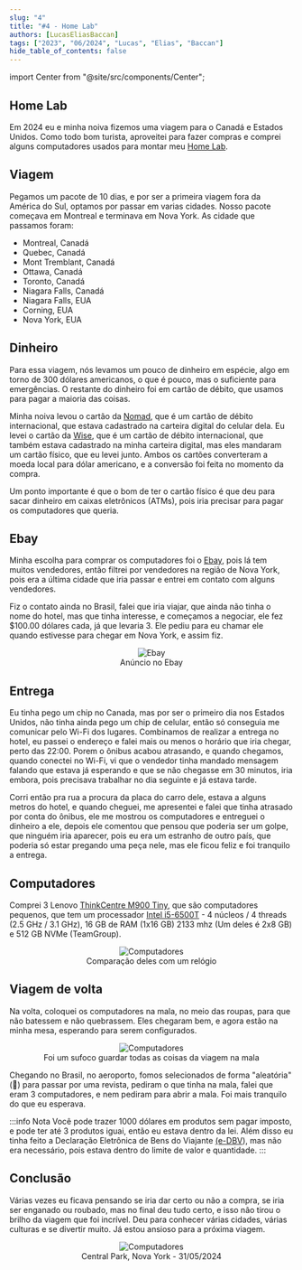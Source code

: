```yaml
---
slug: "4"
title: "#4 - Home Lab"
authors: [LucasEliasBaccan]
tags: ["2023", "06/2024", "Lucas", "Elias", "Baccan"]
hide_table_of_contents: false
---
```


import Center from "@site/src/components/Center";

## Home Lab

Em 2024 eu e minha noiva fizemos uma viagem para o Canadá e Estados Unidos. Como todo bom turista, aproveitei para fazer compras e comprei alguns computadores usados para montar meu [Home Lab](/info/setup#home-lab).

<!-- truncate -->

## Viagem

Pegamos um pacote de 10 dias, e por ser a primeira viagem fora da América do Sul, optamos por passar em varias cidades. Nosso pacote começava em Montreal e terminava em Nova York. As cidade que passamos foram:

- Montreal, Canadá
- Quebec, Canadá
- Mont Tremblant, Canadá
- Ottawa, Canadá
- Toronto, Canadá
- Niagara Falls, Canadá
- Niagara Falls, EUA
- Corning, EUA
- Nova York, EUA

## Dinheiro

Para essa viagem, nós levamos um pouco de dinheiro em espécie, algo em torno de 300 dólares americanos, o que é pouco, mas o suficiente para emergências. O restante do dinheiro foi em cartão de débito, que usamos para pagar a maioria das coisas.

Minha noiva levou o cartão da [Nomad](https://www.nomadglobal.com/), que é um cartão de débito internacional, que estava cadastrado na carteira digital do celular dela. Eu levei o cartão da [Wise](https://wise.com/), que é um cartão de débito internacional, que também estava cadastrado na minha carteira digital, mas eles mandaram um cartão físico, que eu levei junto. Ambos os cartões converteram a moeda local para dólar americano, e a conversão foi feita no momento da compra.

Um ponto importante é que o bom de ter o cartão físico é que deu para sacar dinheiro em caixas eletrônicos (ATMs), pois iria precisar para pagar os computadores que queria.

## Ebay

Minha escolha para comprar os computadores foi o [Ebay](https://www.ebay.com/), pois lá tem muitos vendedores, então filtrei por vendedores na região de Nova York, pois era a última cidade que iria passar e entrei em contato com alguns vendedores.

Fiz o contato ainda no Brasil, falei que iria viajar, que ainda não tinha o nome do hotel, mas que tinha interesse, e começamos a negociar, ele fez $100.00 dólares cada, já que levaria 3. Ele pediu para eu chamar ele quando estivesse para chegar em Nova York, e assim fiz.

<Center>

![Ebay](./imagem1.png)  
Anúncio no Ebay


</Center>

## Entrega

Eu tinha pego um chip no Canada, mas por ser o primeiro dia nos Estados Unidos, não tinha ainda pego um chip de celular, então só conseguia me comunicar pelo Wi-Fi dos lugares. Combinamos de realizar a entrega no hotel, eu passei o endereço e falei mais ou menos o horário que iria chegar, perto das 22:00. Porem o ônibus acabou atrasando, e quando chegamos, quando conectei no Wi-Fi, vi que o vendedor tinha mandado mensagem falando que estava já esperando e que se não chegasse em 30 minutos, iria embora, pois precisava trabalhar no dia seguinte e já estava tarde.

Corri então pra rua a procura da placa do carro dele, estava a alguns metros do hotel, e quando cheguei, me apresentei e falei que tinha atrasado por conta do ônibus, ele me mostrou os computadores e entreguei o dinheiro a ele, depois ele comentou que pensou que poderia ser um golpe, que ninguém iria aparecer, pois eu era um estranho de outro país, que poderia só estar pregando uma peça nele, mas ele ficou feliz e foi tranquilo a entrega.

## Computadores

Comprei 3 Lenovo [ThinkCentre M900 Tiny](/files/m900_tiny_platform_spec.pdf), que são computadores pequenos, que tem um processador [Intel i5-6500T](https://www.intel.com.br/content/www/br/pt/products/sku/88183/intel-core-i56500t-processor-6m-cache-up-to-3-10-ghz/specifications.html) - 4 núcleos / 4 threads (2.5 GHz / 3.1 GHz), 16 GB de RAM (1x16 GB) 2133 mhz (Um deles é 2x8 GB) e 512 GB NVMe (TeamGroup). 

<Center>

![Computadores](./imagem2.jpg)  
Comparação deles com um relógio

</Center>

## Viagem de volta

Na volta, coloquei os computadores na mala, no meio das roupas, para que não batessem e não quebrassem. Eles chegaram bem, e agora estão na minha mesa, esperando para serem configurados.

<Center>

![Computadores](./imagem3.jpg)  
Foi um sufoco guardar todas as coisas da viagem na mala

</Center>

Chegando no Brasil, no aeroporto, fomos selecionados de forma "aleatória" (🤷) para passar por uma revista, pediram o que tinha na mala, falei que eram 3 computadores, e nem pediram para abrir a mala. Foi mais tranquilo do que eu esperava.

:::info Nota
Você pode trazer 1000 dólares em produtos sem pagar imposto, e pode ter até 3 produtos iguai, então eu estava dentro da lei. Além disso eu tinha feito a Declaração Eletrônica de Bens do Viajante [(e-DBV](https://www.gov.br/receitafederal/pt-br/assuntos/aduana-e-comercio-exterior/viagens-internacionais/guia-do-viajante/e-dbv)), mas não era necessário, pois estava dentro do limite de valor e quantidade.
:::

## Conclusão

Várias vezes eu ficava pensando se iria dar certo ou não a compra, se iria ser enganado ou roubado, mas no final deu tudo certo, e isso não tirou o brilho da viagem que foi incrível. Deu para conhecer várias cidades, várias culturas e se divertir muito. Já estou ansioso para a próxima viagem.

<Center>

![Computadores](./imagem4.jpg)  
Central Park, Nova York - 31/05/2024

</Center>
